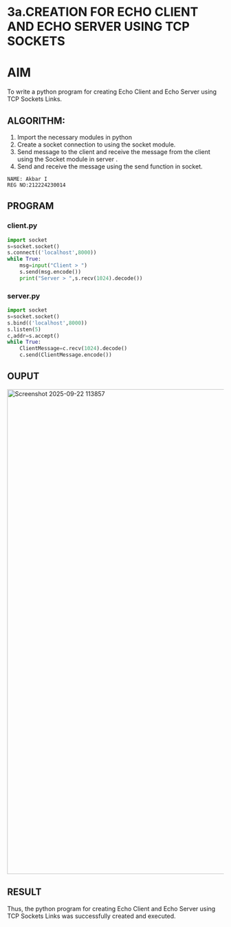 # 3a.CREATION FOR ECHO CLIENT AND ECHO SERVER USING TCP SOCKETS
# AIM
To write a python program for creating Echo Client and Echo Server using TCP
Sockets Links.
## ALGORITHM:
1. Import the necessary modules in python
2. Create a socket connection to using the socket module.
3. Send message to the client and receive the message from the client using the Socket module in
 server .
4. Send and receive the message using the send function in socket.

```
NAME: Akbar I
REG NO:212224230014
```

## PROGRAM

### client.py
```python
import socket 
s=socket.socket() 
s.connect(('localhost',8000)) 
while True: 
    msg=input("Client > ") 
    s.send(msg.encode()) 
    print("Server > ",s.recv(1024).decode()) 
```
### server.py
```python
import socket 
s=socket.socket() 
s.bind(('localhost',8000)) 
s.listen(5) 
c,addr=s.accept() 
while True: 
    ClientMessage=c.recv(1024).decode() 
    c.send(ClientMessage.encode())
```

## OUPUT

<img width="1914" height="1128" alt="Screenshot 2025-09-22 113857" src="https://github.com/user-attachments/assets/3ad7073f-9415-4222-b93a-0e6efb4527d7" />

## RESULT
Thus, the python program for creating Echo Client and Echo Server using TCP Sockets Links 
was successfully created and executed.

